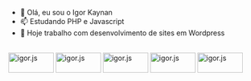 - 👋 Olá, eu sou o Igor Kaynan
- 📫 Estudando PHP e Javascript
- 🌱 Hoje trabalho com desenvolvimento de sites em Wordpress


<div style = "display:inline-block;"><br>
  	<img align="center" alt="igor.js" height="40" width="90" src="https://img.shields.io/badge/HTML5-E34F26?style=for-the-badge&logo=html5&logoColor=white">
   	<img align="center" alt="igor.js" height="40" width="90" src="https://img.shields.io/badge/CSS-239120?&style=for-the-badge&logo=css3&logoColor=white">
    <img align="center" alt="igor.js" height="40" width="90" src="https://img.shields.io/badge/JavaScript-F7DF1E?style=for-the-badge&logo=javascript&logoColor=black">
    <img align="center" alt="igor.js" height="40" width="90" src="https://img.shields.io/badge/MySQL-00000F?style=for-the-badge&logo=mysql&logoColor=white">
    <img align="center" alt="igor.js" height="40" width="90" src="https://img.shields.io/badge/PHP-777BB4?style=for-the-badge&logo=php&logoColor=white">
</div>



<!--- igorkaynan/igorkaynan is a ✨ special ✨ repository because its `README.md` (this file) appears on your GitHub profile.
You can click the Preview link to take a look at your changes.--->
